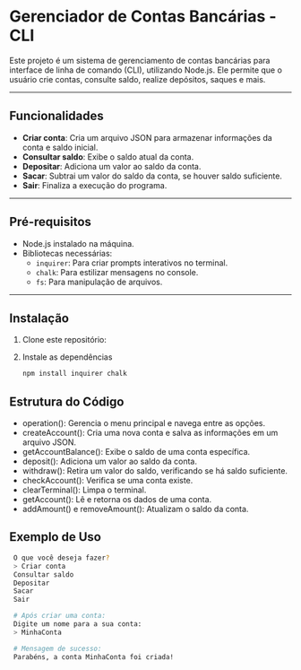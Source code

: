 # Gerenciador de Contas Bancárias - CLI

Este projeto é um sistema de gerenciamento de contas bancárias para interface de linha de comando (CLI), utilizando Node.js. Ele permite que o usuário crie contas, consulte saldo, realize depósitos, saques e mais.

---

## **Funcionalidades**
- **Criar conta**: Cria um arquivo JSON para armazenar informações da conta e saldo inicial.
- **Consultar saldo**: Exibe o saldo atual da conta.
- **Depositar**: Adiciona um valor ao saldo da conta.
- **Sacar**: Subtrai um valor do saldo da conta, se houver saldo suficiente.
- **Sair**: Finaliza a execução do programa.

---

## **Pré-requisitos**
- Node.js instalado na máquina.
- Bibliotecas necessárias:
  - `inquirer`: Para criar prompts interativos no terminal.
  - `chalk`: Para estilizar mensagens no console.
  - `fs`: Para manipulação de arquivos.

---

## **Instalação**
1. Clone este repositório:
2. Instale as dependências

   ```bash
   npm install inquirer chalk


## **Estrutura do Código**
- operation(): Gerencia o menu principal e navega entre as opções.
- createAccount(): Cria uma nova conta e salva as informações em um arquivo JSON.
- getAccountBalance(): Exibe o saldo de uma conta específica.
- deposit(): Adiciona um valor ao saldo da conta.
- withdraw(): Retira um valor do saldo, verificando se há saldo suficiente.
- checkAccount(): Verifica se uma conta existe.
- clearTerminal(): Limpa o terminal.
- getAccount(): Lê e retorna os dados de uma conta.
- addAmount() e removeAmount(): Atualizam o saldo da conta.

## **Exemplo de Uso**

   ```bash
    O que você deseja fazer?
    > Criar conta
    Consultar saldo
    Depositar
    Sacar
    Sair

    # Após criar uma conta:
    Digite um nome para a sua conta:
    > MinhaConta

    # Mensagem de sucesso:
    Parabéns, a conta MinhaConta foi criada!